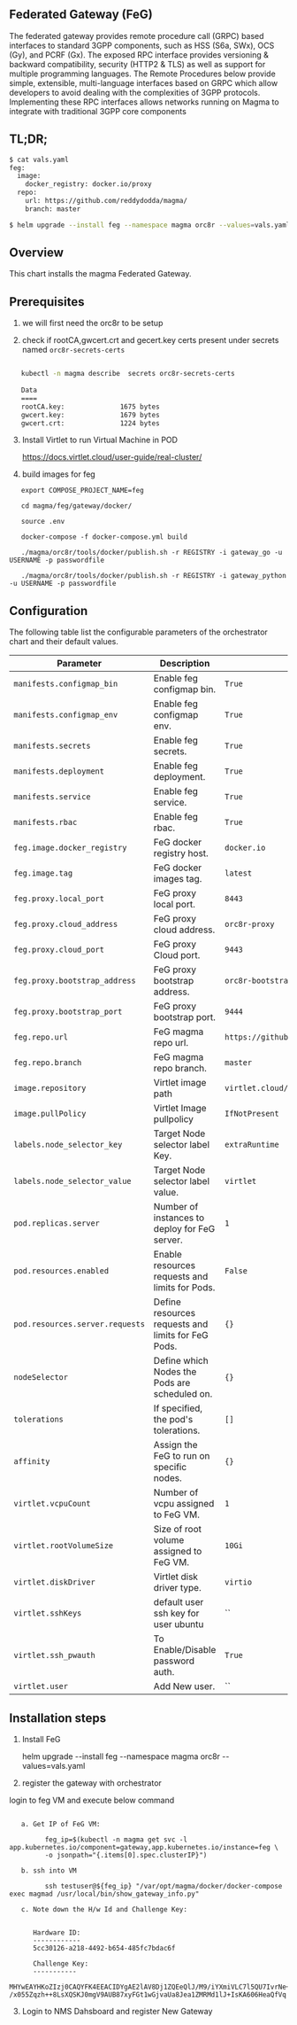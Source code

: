 ## Federated Gateway (FeG)

The federated gateway provides remote procedure call (GRPC) based interfaces to standard 3GPP components, such as HSS (S6a, SWx), OCS (Gy), and PCRF (Gx). The exposed RPC interface provides versioning & backward compatibility, security (HTTP2 & TLS) as well as support for multiple programming languages. The Remote Procedures below provide simple, extensible, multi-language interfaces based on GRPC which allow developers to avoid dealing with the complexities of 3GPP protocols. Implementing these RPC interfaces allows networks running on Magma to integrate with traditional 3GPP core components


## TL;DR;
```bash
$ cat vals.yaml
feg:
  image:
    docker_registry: docker.io/proxy
  repo:
    url: https://github.com/reddydodda/magma/
    branch: master

$ helm upgrade --install feg --namespace magma orc8r --values=vals.yaml
```

## Overview

This chart installs the magma Federated Gateway.

## Prerequisites
1. we will first need the orc8r to be setup

2. check if rootCA,gwcert.crt and gecert.key certs present under secrets named `orc8r-secrets-certs`

```bash

   kubectl -n magma describe  secrets orc8r-secrets-certs
   
   Data
   ====
   rootCA.key:              1675 bytes
   gwcert.key:              1679 bytes
   gwcert.crt:              1224 bytes
```
3. Install Virtlet to run Virtual Machine in POD

	https://docs.virtlet.cloud/user-guide/real-cluster/ 

4. build images for feg

```shell
   export COMPOSE_PROJECT_NAME=feg

   cd magma/feg/gateway/docker/

   source .env

   docker-compose -f docker-compose.yml build

   ./magma/orc8r/tools/docker/publish.sh -r REGISTRY -i gateway_go -u USERNAME -p passwordfile

   ./magma/orc8r/tools/docker/publish.sh -r REGISTRY -i gateway_python -u USERNAME -p passwordfile

```

## Configuration

The following table list the configurable parameters of the orchestrator chart and their default values.

| Parameter        | Description     | Default   |
| ---              | ---             | ---       |
| `manifests.configmap_bin` | Enable feg configmap bin. | `True` |
| `manifests.configmap_env` | Enable feg configmap env. | `True` |
| `manifests.secrets` | Enable feg secrets. | `True` |
| `manifests.deployment` | Enable feg deployment. | `True` |
| `manifests.service` | Enable feg service. | `True` |
| `manifests.rbac` | Enable feg rbac. | `True` |
| `feg.image.docker_registry` | FeG docker registry host. | `docker.io` |
| `feg.image.tag` | FeG docker images tag. | `latest` |
| `feg.proxy.local_port` | FeG proxy local port. | `8443` |
| `feg.proxy.cloud_address` | FeG proxy cloud address. | `orc8r-proxy` |
| `feg.proxy.cloud_port` | FeG proxy Cloud port. | `9443` |
| `feg.proxy.bootstrap_address` | FeG proxy bootstrap address. | `orc8r-bootstrap` |
| `feg.proxy.bootstrap_port` | FeG proxy bootstrap port. | `9444` |
| `feg.repo.url` | FeG magma repo url. | `https://github.com/facebookincubator/magma/` |
| `feg.repo.branch` | FeG magma repo branch. | `master` |
| `image.repository` | Virtlet image path | `virtlet.cloud/<image_path>` |
| `image.pullPolicy` | Virtlet Image pullpolicy | `IfNotPresent` |
| `labels.node_selector_key` | Target Node selector label Key. | `extraRuntime` |
| `labels.node_selector_value` | Target Node selector label value. | `virtlet` |
| `pod.replicas.server` | Number of instances to deploy for FeG server. | `1` |
| `pod.resources.enabled` | Enable resources requests and limits for Pods. | `False` |
| `pod.resources.server.requests` | Define resources requests and limits for FeG Pods. | `{}` |
| `nodeSelector` | Define which Nodes the Pods are scheduled on. | `{}` |
| `tolerations` | If specified, the pod's tolerations. | `[]` |
| `affinity` | Assign the FeG to run on specific nodes. | `{}` |
| `virtlet.vcpuCount` | Number of vcpu assigned to FeG VM. | `1` |
| `virtlet.rootVolumeSize` | Size of root volume assigned to FeG VM. | `10Gi` |
| `virtlet.diskDriver` | Virtlet disk driver type. | `virtio` |
| `virtlet.sshKeys` | default user ssh key for user ubuntu | `` |
| `virtlet.ssh_pwauth` | To Enable/Disable password auth. | `True` |
| `virtlet.user` | Add New user. | `` |


## Installation steps

1. Install FeG 

	helm upgrade --install feg --namespace magma orc8r --values=vals.yaml

2. register the gateway with orchestrator

login to feg VM and execute below command

```shell
   
   a. Get IP of FeG VM:
   
         feg_ip=$(kubectl -n magma get svc -l app.kubernetes.io/component=gateway,app.kubernetes.io/instance=feg \ 
         -o jsonpath="{.items[0].spec.clusterIP}")
    
   b. ssh into VM
   
         ssh testuser@${feg_ip} "/var/opt/magma/docker/docker-compose exec magmad /usr/local/bin/show_gateway_info.py"
      
   c. Note down the H/w Id and Challenge Key: 
  
  
      Hardware ID:
      ------------
      5cc30126-a218-4492-b654-485fc7bdac6f

      Challenge Key:
      -----------
      MHYwEAYHKoZIzj0CAQYFK4EEACIDYgAE2lAV8Dj1ZQEeQlJ/M9/iYXmiVLC7l5QU7IvrNe+lLsu2MuGz4hjNwFPLmG      /x055Zqzh++8LsXQSKJ0mgV9AUB87xyFGt1wGjvaUa8Jea1ZMRMd1lJ+IsKA606HeaQfVq

```

3. Login to NMS Dahsboard and register New Gateway



